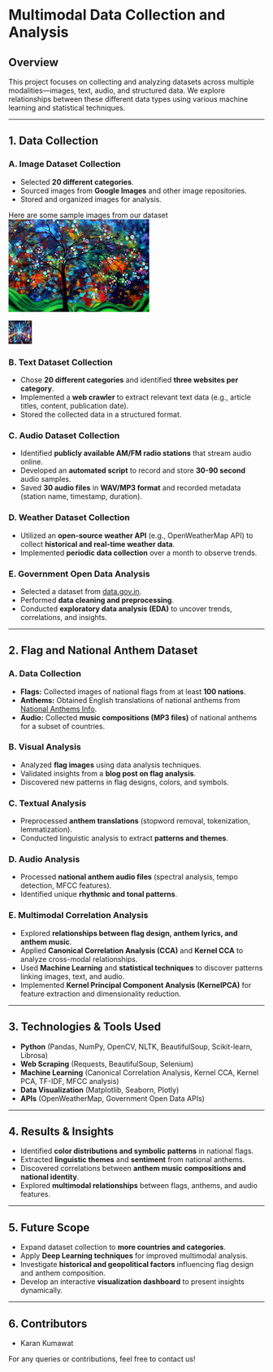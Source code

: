 # Multimodal Data Collection and Analysis

## Overview
This project focuses on collecting and analyzing datasets across multiple modalities—images, text, audio, and structured data. We explore relationships between these different data types using various machine learning and statistical techniques.

---
## **1. Data Collection**
### **A. Image Dataset Collection**
- Selected **20 different categories**.
- Sourced images from **Google Images** and other image repositories.
- Stored and organized images for analysis.

Here are some sample images from our dataset
![Sample Image 1](DiverseVisuals/Abstract_Paintings/Abstract_Paintings_1.jpg)

![Sample Image 2](DiverseVisuals/Futuristic_Cities/Futuristic_Cities_1.jpg)

### **B. Text Dataset Collection**
- Chose **20 different categories** and identified **three websites per category**.
- Implemented a **web crawler** to extract relevant text data (e.g., article titles, content, publication date).
- Stored the collected data in a structured format.

### **C. Audio Dataset Collection**
- Identified **publicly available AM/FM radio stations** that stream audio online.
- Developed an **automated script** to record and store **30-90 second** audio samples.
- Saved **30 audio files** in **WAV/MP3 format** and recorded metadata (station name, timestamp, duration).

### **D. Weather Dataset Collection**
- Utilized an **open-source weather API** (e.g., OpenWeatherMap API) to collect **historical and real-time weather data**.
- Implemented **periodic data collection** over a month to observe trends.

### **E. Government Open Data Analysis**
- Selected a dataset from [data.gov.in](https://data.gov.in).
- Performed **data cleaning and preprocessing**.
- Conducted **exploratory data analysis (EDA)** to uncover trends, correlations, and insights.

---
## **2. Flag and National Anthem Dataset**
### **A. Data Collection**
- **Flags:** Collected images of national flags from at least **100 nations**.
- **Anthems:** Obtained English translations of national anthems from [National Anthems Info](https://nationalanthems.info/).
- **Audio:** Collected **music compositions (MP3 files)** of national anthems for a subset of countries.

### **B. Visual Analysis**
- Analyzed **flag images** using data analysis techniques.
- Validated insights from a **blog post on flag analysis**.
- Discovered new patterns in flag designs, colors, and symbols.

### **C. Textual Analysis**
- Preprocessed **anthem translations** (stopword removal, tokenization, lemmatization).
- Conducted linguistic analysis to extract **patterns and themes**.

### **D. Audio Analysis**
- Processed **national anthem audio files** (spectral analysis, tempo detection, MFCC features).
- Identified unique **rhythmic and tonal patterns**.

### **E. Multimodal Correlation Analysis**
- Explored **relationships between flag design, anthem lyrics, and anthem music**.
- Applied **Canonical Correlation Analysis (CCA)** and **Kernel CCA** to analyze cross-modal relationships.
- Used **Machine Learning** and **statistical techniques** to discover patterns linking images, text, and audio.
- Implemented **Kernel Principal Component Analysis (KernelPCA)** for feature extraction and dimensionality reduction.

---
## **3. Technologies & Tools Used**
- **Python** (Pandas, NumPy, OpenCV, NLTK, BeautifulSoup, Scikit-learn, Librosa)
- **Web Scraping** (Requests, BeautifulSoup, Selenium)
- **Machine Learning** (Canonical Correlation Analysis, Kernel CCA, Kernel PCA, TF-IDF, MFCC analysis)
- **Data Visualization** (Matplotlib, Seaborn, Plotly)
- **APIs** (OpenWeatherMap, Government Open Data APIs)

---
## **4. Results & Insights**
- Identified **color distributions and symbolic patterns** in national flags.
- Extracted **linguistic themes** and **sentiment** from national anthems.
- Discovered correlations between **anthem music compositions and national identity**.
- Explored **multimodal relationships** between flags, anthems, and audio features.

---
## **5. Future Scope**
- Expand dataset collection to **more countries and categories**.
- Apply **Deep Learning techniques** for improved multimodal analysis.
- Investigate **historical and geopolitical factors** influencing flag design and anthem composition.
- Develop an interactive **visualization dashboard** to present insights dynamically.

---
## **6. Contributors**
- Karan Kumawat

For any queries or contributions, feel free to contact us!
